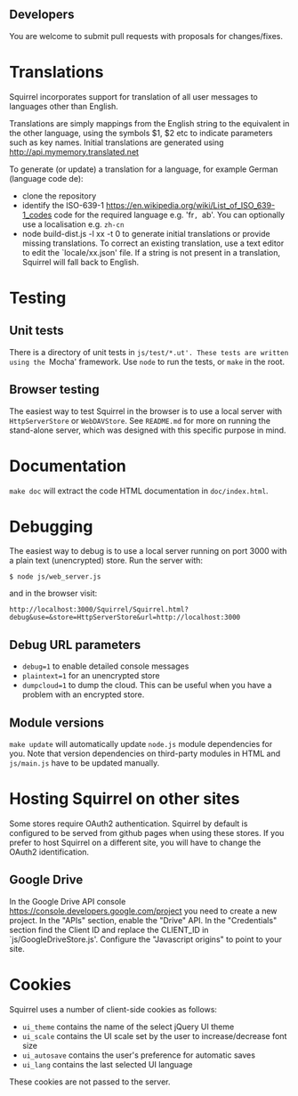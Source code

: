 ## Developers

You are welcome to submit pull requests with proposals for changes/fixes.

# Translations

Squirrel incorporates support for translation of all user messages to
languages other than English.

Translations are simply mappings from the English string to the equivalent
in the other language, using the symbols $1, $2 etc to indicate parameters
such as key names. Initial translations are generated using
http://api.mymemory.translated.net

To generate (or update) a translation for a language, for example German
(language code de):
- clone the repository
- identify the ISO-639-1 https://en.wikipedia.org/wiki/List_of_ISO_639-1_codes code for the required language e.g. 'fr`, `ab'. You can optionally use a localisation e.g. `zh-cn`
- node build-dist.js -l xx -t 0
to generate initial translations or provide missing translations. To correct an existing translation, use a text editor to edit the `locale/xx.json' file. If a string is not present in a translation, Squirrel will fall back to English.

# Testing

## Unit tests

There is a directory of unit tests in `js/test/*.ut'. These tests are written using the `Mocha' framework. Use `node` to run the tests, or `make` in the root.

## Browser testing

The easiest way to test Squirrel in the browser is to use a local server
with `HttpServerStore` or `WebDAVStore`. See `README.md` for more on
running the stand-alone server, which was designed with this specific purpose in mind.

# Documentation

`make doc` will extract the code HTML documentation in `doc/index.html`.

# Debugging

The easiest way to debug is to use a local server running on port 3000
with a plain text (unencrypted) store. Run the server with:

```
$ node js/web_server.js
```
and in the browser visit:

`http://localhost:3000/Squirrel/Squirrel.html?debug&use=&store=HttpServerStore&url=http://localhost:3000`

## Debug URL parameters
* `debug=1` to enable detailed console messages
* `plaintext=1` for an unencrypted store
* `dumpcloud=1` to dump the cloud. This can be useful when you have a
problem with an encrypted store.

## Module versions
`make update` will automatically update `node.js` module dependencies
for you. Note that version dependencies on third-party modules in HTML
and `js/main.js` have to be updated manually.

# Hosting Squirrel on other sites

Some stores require OAuth2 authentication. Squirrel by default is configured
to be served from github pages when using these stores. If you prefer to
host Squirrel on a different site, you will have to change the OAuth2
identification.

## Google Drive

In the Google Drive API console https://console.developers.google.com/project
you need to create a new project. In the "APIs" section, enable the "Drive" API.
In the "Credentials" section find the Client ID and replace the CLIENT_ID
in `js/GoogleDriveStore.js'. Configure the "Javascript origins"
to point to your site.

# Cookies

Squirrel uses a number of client-side cookies as follows:

* `ui_theme` contains the name of the select jQuery UI theme
* `ui_scale` contains the UI scale set by the user to increase/decrease font size
* `ui_autosave` contains the user's preference for automatic saves
* `ui_lang` contains the last selected UI language

These cookies are not passed to the server.
